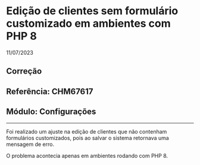 # Edição de clientes sem formulário customizado em ambientes com PHP 8
11/07/2023
## Correção
## Referência: CHM67617
## Módulo: Configurações
***

Foi realizado um ajuste na edição de clientes que não contenham formulários customizados, pois ao salvar o sistema retornava uma mensagem de erro.

O problema acontecia apenas em ambientes rodando com PHP 8.